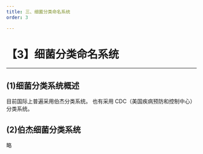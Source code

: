 ```yaml
---
title: 三、细菌分类命名系统
order: 3

---
```


# 【3】细菌分类命名系统

<kaodian :text="'微生物学检验记忆卡'" />

<!-- ###### 第六章 细菌的分类与命名

> 微生物学检验 -->

<beitiW/>

---

## (1)细菌分类系统概述

<son :text="'微生物学检验记忆卡'" text1="(1)细菌分类系统概述" :textOption="[['了解',' 基本知识','专业知识'],['了解',' 基本知识','专业知识'],['了解',' 基本知识','专业知识']]" />

目前国际上普遍采用伯杰分类系统。
也有采用 CDC（美国疾病预防和控制中心）分类系统。

## (2)伯杰细菌分类系统

<son :text="'微生物学检验记忆卡'" text1="(2)伯杰细菌分类系统" :textOption="[['了解',' 基本知识','专业知识'],['了解',' 基本知识','专业知识'],['了解',' 基本知识','专业知识']]" />

略
